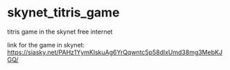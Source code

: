 # skynet_titris_game
titris game in the skynet free internet

link for the game in skynet: https://siasky.net/PAHz1YymKlskuAg6YrQqwntc5p58dlxUmd38mg3MebKJGQ/

